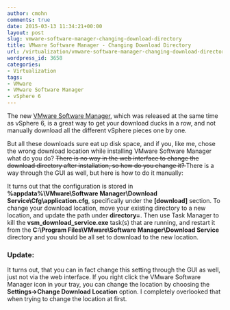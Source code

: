 ```yaml
---
author: cmohn
comments: true
date: 2015-03-13 11:34:21+00:00
layout: post
slug: vmware-software-manager-changing-download-directory
title: VMware Software Manager - Changing Download Directory
url: /virtualization/vmware-software-manager-changing-download-directory/
wordpress_id: 3658
categories:
- Virtualization
tags:
- VMware
- VMware Software Manager
- vSphere 6
---
```


The new [VMware Software Manager](http://blogs.vmware.com/vsphere/2015/03/downloading-vmware-suite-push-button-using-vmware-software-manager.html), which was released at the same time as vSphere 6, is a great way to get your download ducks in a row, and not manually download all the different vSphere pieces one by one.

But all these downloads sure eat up disk space, and if you, like me, chose the wrong download location while installing VMware Software Manager what do you do? <del>There is no way in the web interface to change the download directory after installation, so how do you change it? </del>There is a way through the GUI as well, but here is how to do it manually:

<!--more-->


It turns out that the configuration is stored in **%appdata%\VMware\Software Manager\Download Service\Cfg\application.cfg**, specifically under the **[download]** section. To change your download location, move your existing directory to a new location, and update the path under **directory=**. Then use Task Manager to kill the **vsm_download_service.exe** task(s) that are running, and restart it from the **C:\Program Files\VMware\Software Manager\Download Service** directory and you should be all set to download to the new location.



### Update:

It turns out, that you can in fact change this setting through the GUI as well, just not via the web interface. If you right click the VMware Software Manager icon in your tray, you can change the location by choosing the **Settings->Change Download Location** option. I completely overlooked that when trying to change the location at first.
